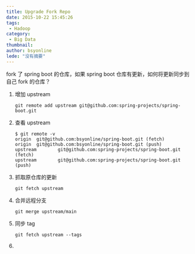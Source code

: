 ```yaml
---
title: Upgrade Fork Repo
date: 2015-10-22 15:45:26
tags:
 - Hadoop
category: 
 - Big Data
thumbnail: 
author: bsyonline
lede: "没有摘要"
---
```






fork 了 spring boot 的仓库，如果 spring boot 仓库有更新，如何将更新同步到自己 fork 的仓库？

1. 增加 upstream 

   ```
   git remote add upstream git@github.com:spring-projects/spring-boot.git
   ```

   

2. 查看 upstream

   ```
   $ git remote -v
   origin  git@github.com:bsyonline/spring-boot.git (fetch)
   origin  git@github.com:bsyonline/spring-boot.git (push)
   upstream        git@github.com:spring-projects/spring-boot.git (fetch)
   upstream        git@github.com:spring-projects/spring-boot.git (push)
   ```

   

3. 抓取原仓库的更新

   ```
   git fetch upstream
   ```

   

4. 合并远程分支

   ```
   git merge upstream/main
   ```

   

5. 同步 tag

   ```
   git fetch upstream --tags
   ```

   

6. 

   
